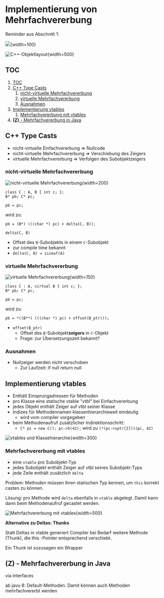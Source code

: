 

# Implementierung von Mehrfachvererbung

Reminder aus Abschnitt 1:

![](assets/markdown-img-paste-20170925162500628.png){width=100}

![C++-Objektlayout](assets/markdown-img-paste-20170925162343872.png){width=500}

## TOC

<!-- @import "[TOC]" {cmd="toc" depthFrom=2 depthTo=3 orderedList=true} -->
<!-- code_chunk_output -->

1. [TOC](#toc)
2. [C++ Type Casts](#c-type-casts)
    1. [nicht-virtuelle Mehrfachvererbung](#nicht-virtuelle-mehrfachvererbung)
    2. [virtuelle Mehrfachvererbung](#virtuelle-mehrfachvererbung)
    3. [Ausnahmen](#ausnahmen)
3. [Implementierung vtables](#implementierung-vtables)
    1. [Mehrfachvererbung mit vtables](#mehrfachvererbung-mit-vtables)
4. [**(Z)** - Mehrfachvererbung in Java](#z-mehrfachvererbung-in-java)

<!-- /code_chunk_output -->



## C++ Type Casts

* nicht-virtuelle Einfachvererbung ⇒ Nullcode
* nicht-virtuelle Mehrfachvererbung ⇒ Verschiebung des Zeigers
* virtuelle Mehrfachvererbung ⇒ Verfolgen des Subobjektzeigers

### nicht-virtuelle Mehrfachvererbung

![nicht-virtuelle Mehrfachvererbung](assets/markdown-img-paste-20170925163820539.png){width=200}

	class C : A, B { int c; };
	B* pb; C* pc;

	pb = pc;

wird zu:

	pb = (B*) (((char *) pc) + delta(C, B));

`delta(C, B)`

* Offset des `B`-Subobjekts in einem `C`-Subobjekt
* zur compile time bekannt
* `delta(C, B) = sizeof(A)`


### virtuelle Mehrfachvererbung

![virtuelle Mehrfachvererbung](assets/markdown-img-paste-20170925164105393.png){width=150}

	class C : A, virtual B { int c; };
	B* pb; C* pc;

	pb = pc;

wird zu:

	pb = *((B**) (((char *) pc) + offset(B_ptr)));


* `offset(B_ptr)`
	*  Offset des `B`-Subobjekt**zeigers** in `C`-Objekt
	* Frage: zur Übersetzungszeit bekannt?

### Ausnahmen

* Nullzeiger werden nicht verschoben
	* Zur Laufzeit: if null return null

## Implementierung vtables

* Enthält Einsprungadressen für Methoden
* pro Klasse eine statische vtable "_vtbl_" bei Einfachvererbung
* jedes Objekt enthält Zeiger auf vtbl seiner Klasse
* Indizes für Methodennamen klassenhierarchieweit eindeutig
	* wird vom compiler vorgegeben
* beim Methodenaufruf zusätzlicher Indirektionsschritt:
	* `C* pc = new C(); pc->h(42);` wird zu `(*(pc->vptr[2]))(pc, 42)`

![vtables  und Klassehierarchie](assets/markdown-img-paste-20170925165056907.png){width=300}

### Mehrfachvererbung mit vtables

* eine `vtable` pro Subobjekt-Typ
* jedes Subobjekt enthält Zeiger auf vtbl seines Subobjekt-Typs
* jede Zeile enthält zusätzlich `delta`


Problem: Methoden müssen ihren statischen Typ kennen, um `this` korrekt casten zu können.

Lösung: pro Methode wird `delta` ebenfalls in `vtable` abgelegt. Damit kann dann beim Methodenaufruf gecastet werden.

![Mehrfachvererbung mit vtables](assets/markdown-img-paste-20170926142010750.png){width=500}

**Alternative zu Deltas: Thunks**

Statt Deltas in vtable generiert Compiler bei Bedarf weitere Methode
(Thunk), die this -Pointer entsprechend verschiebt.

Ein Thunk ist sozusagen ein Wrapper

## **(Z)** - Mehrfachvererbung in Java

via interfaces

ab javu 8: Default-Methoden. Damit können auch Methoden mehrfachvererbt werden
